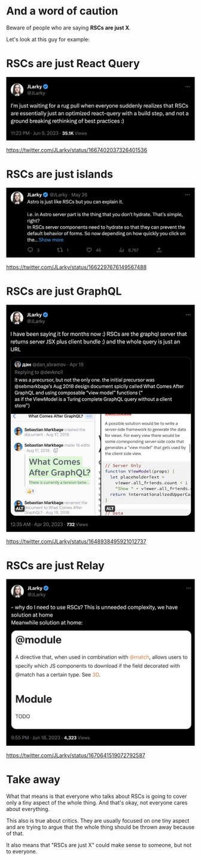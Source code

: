 # And a word of caution

Beware of people who are saying **RSCs are just X**.

Let's look at this guy for example:

# RSCs are just React Query

![RSCs are just React Query](pictures/image.png)

https://twitter.com/JLarky/status/1667402037326401536

# RSCs are just islands

![RSCs are just islands](pictures/image-1.png)

https://twitter.com/JLarky/status/1662297676149567488

# RSCs are just GraphQL

![RSCs are just GraphQL](pictures/image-2.png)

https://twitter.com/JLarky/status/1648938495921012737

# RSCs are just Relay

![RSCs are just Relay](pictures/image-3.png)

https://twitter.com/JLarky/status/1670641519072792587

# Take away

What that means is that everyone who talks about RSCs is going to cover only a tiny aspect of the whole thing. And that's okay, not everyone cares about everything.

This also is true about critics. They are usually focused on one tiny aspect and are trying to argue that the whole thing should be thrown away because of that.

It also means that "RSCs are just X" could make sense to someone, but not to everyone.
